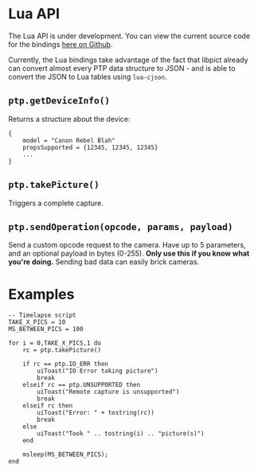 # Lua API

The Lua API is under development. You can view the current source code
for the bindings [here on Github](https://github.com/petabyt/libpict/blob/master/src/lua.c).

Currently, the Lua bindings take advantage of the fact that libpict already can convert almost
every PTP data structure to JSON - and is able to convert the JSON to Lua tables using `lua-cjson`.

## `ptp.getDeviceInfo()`
Returns a structure about the device:
```
{
	model = "Canon Rebel Blah"
	propsSupported = {12345, 12345, 12345}
	...
}
```
## `ptp.takePicture()`
Triggers a complete capture.
## `ptp.sendOperation(opcode, params, payload)`
Send a custom opcode request to the camera. Have up to 5 parameters, and an optional
payload in bytes (0-255).
**Only use this if you know what you're doing.**
Sending bad data can easily brick cameras.

# Examples
```
-- Timelapse script
TAKE_X_PICS = 10
MS_BETWEEN_PICS = 100

for i = 0,TAKE_X_PICS,1 do
	rc = ptp.takePicture()

	if rc == ptp.IO_ERR then
		uiToast("IO Error taking picture")
		break
	elseif rc == ptp.UNSUPPORTED then
		uiToast("Remote capture is unsupported")
		break
	elseif rc then
		uiToast("Error: " + tostring(rc))
		break
	else
		uiToast("Took " .. tostring(i) .. "picture(s)")
	end

	msleep(MS_BETWEEN_PICS);
end
```
